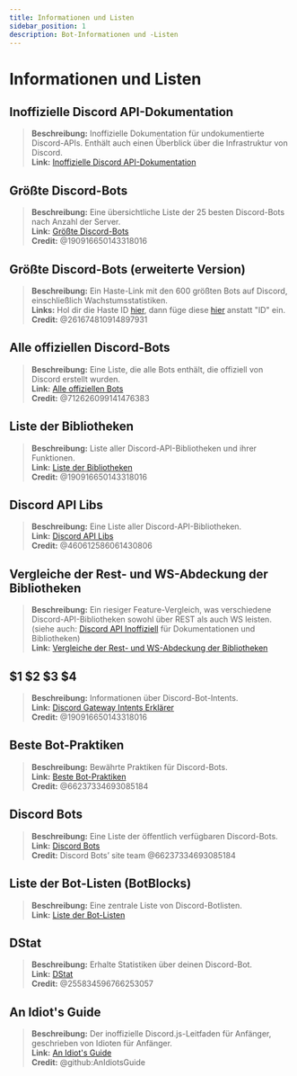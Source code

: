 ```yaml
---
title: Informationen und Listen
sidebar_position: 1
description: Bot-Informationen und -Listen
---
```


# Informationen und Listen

## Inoffizielle Discord API-Dokumentation

> **Beschreibung:** Inoffizielle Dokumentation für undokumentierte Discord-APIs. Enthält auch einen Überblick über die Infrastruktur von Discord.  <br/>
**Link:** [Inoffizielle Discord API-Dokumentation](https://luna.gitlab.io/discord-unofficial-docs/)

## Größte Discord-Bots

> **Beschreibung:** Eine übersichtliche Liste der 25 besten Discord-Bots nach Anzahl der Server.   <br/>
**Link:** [Größte Discord-Bots](https://gist.github.com/advaith1/451dcbca2d7c3503d4f48d63eb918cb0)   <br/>
**Credit:** @190916650143318016

## Größte Discord-Bots (erweiterte Version)

> **Beschreibung:** Ein Haste-Link mit den 600 größten Bots auf Discord, einschließlich Wachstumsstatistiken.  <br/>
**Links:** Hol dir die Haste ID [hier](https://unbelievaboat.com/api/botlist), dann füge diese [hier](https://haste.unbelievaboat.com/ID) anstatt "ID" ein.   <br/>
**Credit:** @261674810914897931

## Alle offiziellen Discord-Bots

> **Beschreibung:** Eine Liste, die alle Bots enthält, die offiziell von Discord erstellt wurden.   <br/>
**Link:** [Alle offiziellen Bots](https://gist.github.com/GeneralSadaf/e58edfb8158df2680aa90ae897c2e327)   <br/>
**Credit:** @712626099141476383

## Liste der Bibliotheken

> **Beschreibung:** Liste aller Discord-API-Bibliotheken und ihrer Funktionen.   <br/>
**Link:** [Liste der Bibliotheken](https://libs.advaith.io/)   <br/>
**Credit:** @190916650143318016

## Discord API Libs

> **Beschreibung:** Eine Liste aller Discord-API-Bibliotheken.  <br/>
**Link:** [Discord API Libs](https://github.com/apacheli/discord-api-libs)  <br/>
**Credit:** @460612586061430806

## Vergleiche der Rest- und WS-Abdeckung der Bibliotheken

> **Beschreibung:** Ein riesiger Feature-Vergleich, was verschiedene Discord-API-Bibliotheken sowohl über REST als auch WS leisten.   <br/>
(siehe auch: [Discord API Inoffiziell](https://discordapi.com/unofficial/) für Dokumentationen und Bibliotheken)   <br/>
**Link:** [Vergleiche der Rest- und WS-Abdeckung der Bibliotheken](https://discordapi.com/unofficial/comparison.html) 

## $1 $2 $3 $4

> **Beschreibung:** Informationen über Discord-Bot-Intents.  <br/>
**Link:** [Discord Gateway Intents Erklärer](https://gist.github.com/advaith1/e69bcc1cdd6d0087322734451f15aa2f)  <br/>
**Credit:** @190916650143318016

## Beste Bot-Praktiken

> **Beschreibung:** Bewährte Praktiken für Discord-Bots.   <br/>
**Link:** [Beste Bot-Praktiken](https://github.com/meew0/discord-bot-best-practices)   <br/>
**Credit:** @66237334693085184

## Discord Bots

> **Beschreibung:** Eine Liste der öffentlich verfügbaren Discord-Bots.   <br/>
**Link:** [Discord Bots](https://discord.bots.gg/)   <br/>
**Credit:** Discord Bots’ site team @66237334693085184

## Liste der Bot-Listen (BotBlocks)

> **Beschreibung:** Eine zentrale Liste von Discord-Botlisten.   <br/>
**Link:** [Liste der Bot-Listen](https://botblock.org/lists) 

## DStat

> **Beschreibung:** Erhalte Statistiken über deinen Discord-Bot.   <br/>
**Link:** [DStat](https://github.com/benricheson101/dstat) <br/>
**Credit:** @255834596766253057

## An Idiot's Guide

> **Beschreibung:**  Der inoffizielle Discord.js-Leitfaden für Anfänger, geschrieben von Idioten für Anfänger.<br/>
**Link:** [An Idiot's Guide](https://anidiots.guide/) <br/>
**Credit:** @github:AnIdiotsGuide
